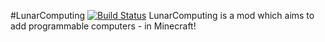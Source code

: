 #LunarComputing [![Build Status](https://api.travis-ci.org/lurquhar1221/LunarComputing.svg?branch=master)](https://travis-ci.org/lurquhar1221/LunarComputing)
LunarComputing is a mod which aims to add programmable computers - in Minecraft!
